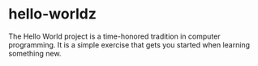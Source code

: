 # hello-worldz
The Hello World project is a time-honored tradition in computer programming. It is a simple exercise that gets you started when learning something new.
